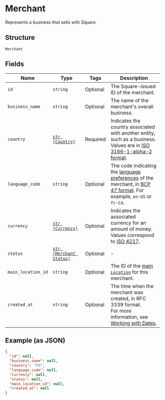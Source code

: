 
# Merchant

Represents a business that sells with Square.

## Structure

`Merchant`

## Fields

| Name | Type | Tags | Description |
|  --- | --- | --- | --- |
| `id` | `string` | Optional | The Square-issued ID of the merchant. |
| `business_name` | `string` | Optional | The name of the merchant's overall business. |
| `country` | [`str (Country)`](../../doc/models/country.md) | Required | Indicates the country associated with another entity, such as a business.<br>Values are in [ISO 3166-1-alpha-2 format](http://www.iso.org/iso/home/standards/country_codes.htm). |
| `language_code` | `string` | Optional | The code indicating the [language preferences](https://developer.squareup.com/docs/build-basics/general-considerations/language-preferences) of the merchant, in [BCP 47 format](https://tools.ietf.org/html/bcp47#appendix-A). For example, `en-US` or `fr-CA`. |
| `currency` | [`str (Currency)`](../../doc/models/currency.md) | Optional | Indicates the associated currency for an amount of money. Values correspond<br>to [ISO 4217](https://wikipedia.org/wiki/ISO_4217). |
| `status` | [`str (Merchant Status)`](../../doc/models/merchant-status.md) | Optional | - |
| `main_location_id` | `string` | Optional | The ID of the [main `Location`](https://developer.squareup.com/docs/locations-api#about-the-main-location) for this merchant. |
| `created_at` | `string` | Optional | The time when the merchant was created, in RFC 3339 format.<br>For more information, see [Working with Dates](https://developer.squareup.com/docs/build-basics/working-with-dates). |

## Example (as JSON)

```json
{
  "id": null,
  "business_name": null,
  "country": "FO",
  "language_code": null,
  "currency": null,
  "status": null,
  "main_location_id": null,
  "created_at": null
}
```

